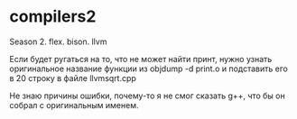 compilers2
==========

Season 2. flex. bison. llvm

Если будет ругаться на то, что не может найти принт, нужно узнать
оригинальное название функции из objdump -d print.o и подставить
его в 20 строку в файле llvmsqrt.cpp

Не знаю причины ошибки, почему-то я не смог сказать g++, что бы
он собрал с оригинальным именем.
